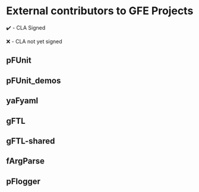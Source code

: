 # External contributors to GFE Projects

:heavy_check_mark: - CLA Signed

:x: - CLA not yet signed

## pFUnit

## pFUnit_demos

## yaFyaml

## gFTL

## gFTL-shared

## fArgParse

## pFlogger




